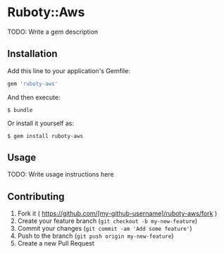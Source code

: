 # Ruboty::Aws

TODO: Write a gem description

## Installation

Add this line to your application's Gemfile:

```ruby
gem 'ruboty-aws'
```

And then execute:

    $ bundle

Or install it yourself as:

    $ gem install ruboty-aws

## Usage

TODO: Write usage instructions here

## Contributing

1. Fork it ( https://github.com/[my-github-username]/ruboty-aws/fork )
2. Create your feature branch (`git checkout -b my-new-feature`)
3. Commit your changes (`git commit -am 'Add some feature'`)
4. Push to the branch (`git push origin my-new-feature`)
5. Create a new Pull Request
